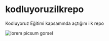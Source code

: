 # kodluyoruzilkrepo
Kodluyoruz Eğitimi kapsamında açtığım ilk repo

![lorem picsum gorsel](https://picsum.photos/200/300)